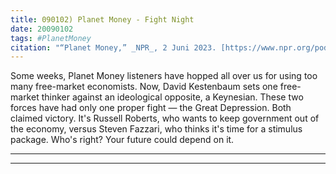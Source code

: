 ```yaml
---
title: 090102) Planet Money - Fight Night
date: 20090102
tags: #PlanetMoney
citation: "“Planet Money,” _NPR_, 2 Juni 2023. [https://www.npr.org/podcasts/510289/planet-money](https://www.npr.org/podcasts/510289/planet-money) (diakses 4 Juni 2023)."
---
```


Some weeks, Planet Money listeners have hopped all over us for using too many free-market economists. Now, David Kestenbaum sets one free-market thinker against an ideological opposite, a Keynesian. These two forces have had only one proper fight — the Great Depression. Both claimed victory. It's Russell Roberts, who wants to keep government out of the economy, versus Steven Fazzari, who thinks it's time for a stimulus package. Who's right? Your future could depend on it.

----



----
